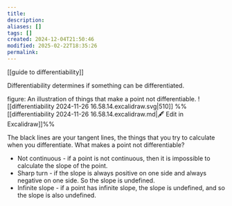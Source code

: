 ```yaml
---
title: 
description: 
aliases: []
tags: []
created: 2024-12-04T21:50:46
modified: 2025-02-22T18:35:26
permalink:
---
```


[[guide to differentiability]]

Differentiability determines if something can be differentiated.

figure: An illustration of things that make a point not differentiable.
![[differentiability 2024-11-26 16.58.14.excalidraw.svg|510]]
%%[[differentiability 2024-11-26 16.58.14.excalidraw.md|🖋 Edit in Excalidraw]]%%


The black lines are your tangent lines, the things that you try to calculate when you differentiate. What makes a point not differentiable?

- Not continuous - if a point is not continuous, then it is impossible to calculate the slope of the point.
- Sharp turn - if the slope is always positive on one side and always negative on one side. So the slope is undefined.
- Infinite slope - if a point has infinite slope, the slope is undefined, and so the slope is also undefined.
